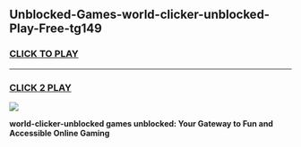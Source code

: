 
## Unblocked-Games-world-clicker-unblocked-Play-Free-tg149
<h3>
<a href="https://premium76.site?title=world-clicker-unblocked&ref=18A1">CLICK TO PLAY</a></h3>
<hr>

<h3>
<a href="https://premium76.site?title=world-clicker-unblocked&ref=18A1">CLICK 2 PLAY</a>
  
</h3>

<a href="https://premium76.site?title=world-clicker-unblocked&ref=18A1"><img src="https://clearcache.store/games.png"></a>


**world-clicker-unblocked games unblocked: Your Gateway to Fun and Accessible Online Gaming**

